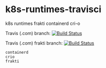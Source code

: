 # k8s-runtimes-travisci
k8s runtimes frakti containerd cri-o

Travis (.com) branch:
[![Build Status](https://travis-ci.com/githubfoam/k8s-runtimes-travisci.svg?branch=master)](https://travis-ci.com/githubfoam/k8s-runtimes-travisci)  

Travis (.com) frakti branch:
[![Build Status](https://travis-ci.com/githubfoam/k8s-runtimes-travisci.svg?branch=feature_frakti)](https://travis-ci.com/githubfoam/k8s-runtimes-travisci)  

~~~~
containerd
crio
frakti

~~~~
